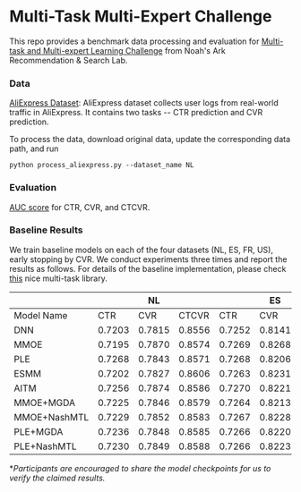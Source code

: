 # Multi-Task Multi-Expert Challenge

This repo provides a benchmark data processing and evaluation for [Multi-task and Multi-expert Learning Challenge](https://www.chaspark.net/#/questions/780114430883729408?sub=780117223107399680) from Noah's Ark Recommendation & Search Lab.

### Data
[AliExpress Dataset](https://tianchi.aliyun.com/dataset/dataDetail?dataId=74690): AliExpress dataset collects user logs from real-world traffic in AliExpress. It contains two tasks -- CTR prediction and CVR prediction.

To process the data, download original data, update the corresponding data path, and run
```
python process_aliexpress.py --dataset_name NL
```

### Evaluation
[AUC score](https://scikit-learn.org/stable/modules/generated/sklearn.metrics.roc_auc_score.html) for CTR, CVR, and CTCVR.


### Baseline Results
We train baseline models on each of the four datasets (NL, ES, FR, US), early stopping by CVR. We conduct experiments three times and report the results as follows. For details of the baseline implementation, please check [this](https://github.com/easezyc/Multitask-Recommendation-Library) nice multi-task library.
<table>
<thead>
  <tr>
    <th></th>
    <th colspan="3">NL</th>
    <th colspan="3">ES</th>
    <th colspan="3">FR</th>
    <th colspan="3">US</th>
  </tr>
</thead>
<tbody>
  <tr>
    <td>Model Name</td>
    <td>CTR</td>
    <td>CVR</td>
    <td>CTCVR</td>
    <td>CTR</td>
    <td>CVR</td>
    <td>CTCVR</td>
    <td>CTR</td>
    <td>CVR</td>
    <td>CTCVR</td>
    <td>CTR</td>
    <td>CVR</td>
    <td>CTCVR</td>
  </tr>
  <tr>
    <td>DNN</td>
    <td>0.7203 </td>
    <td>0.7815 </td>
    <td>0.8556 </td>
    <td>0.7252 </td>
    <td>0.8141 </td>
    <td>0.8832 </td>
    <td>0.7174 </td>
    <td>0.8071 </td>
    <td>0.8702 </td>
    <td>0.7058 </td>
    <td>0.8068 </td>
    <td>0.8637 </td>
  </tr>
  <tr>
    <td>MMOE</td>
    <td>0.7195 </td>
    <td>0.7870 </td>
    <td>0.8574 </td>
    <td>0.7269 </td>
    <td>0.8268 </td>
    <td>0.8899 </td>
    <td>0.7226 </td>
    <td>0.8144 </td>
    <td>0.8748 </td>
    <td>0.7053 </td>
    <td>0.8069 </td>
    <td>0.8639 </td>
  </tr>
  <tr>
    <td>PLE</td>
    <td>0.7268 </td>
    <td>0.7843 </td>
    <td>0.8571 </td>
    <td>0.7268 </td>
    <td>0.8206 </td>
    <td>0.8861 </td>
    <td>0.7252 </td>
    <td>0.8084 </td>
    <td>0.8679 </td>
    <td>0.7092 </td>
    <td>0.8175 </td>
    <td>0.8699 </td>
  </tr>
  <tr>
    <td>ESMM</td>
    <td>0.7202 </td>
    <td>0.7827 </td>
    <td>0.8606 </td>
    <td>0.7263 </td>
    <td>0.8231 </td>
    <td>0.8891 </td>
    <td>0.7222 </td>
    <td>0.8078 </td>
    <td>0.8684 </td>
    <td>0.7035 </td>
    <td>0.8179 </td>
    <td>0.8712 </td>
  </tr>
  <tr>
    <td>AITM</td>
    <td>0.7256 </td>
    <td>0.7874 </td>
    <td>0.8586 </td>
    <td>0.7270 </td>
    <td>0.8221 </td>
    <td>0.8829 </td>
    <td>0.7216 </td>
    <td>0.8127 </td>
    <td>0.8710 </td>
    <td>0.7019 </td>
    <td>0.8219 </td>
    <td>0.8655 </td>
  </tr>
  <tr>
    <td>MMOE+MGDA</td>
    <td>0.7225 </td>
    <td>0.7846 </td>
    <td>0.8579 </td>
    <td>0.7264 </td>
    <td>0.8213 </td>
    <td>0.8862 </td>
    <td>0.7218 </td>
    <td>0.8101 </td>
    <td>0.8705 </td>
    <td>0.7051 </td>
    <td>0.8142 </td>
    <td>0.8668 </td>
  </tr>
  <tr>
    <td>MMOE+NashMTL</td>
    <td>0.7229 </td>
    <td>0.7852 </td>
    <td>0.8583 </td>
    <td>0.7267 </td>
    <td>0.8228 </td>
    <td>0.8868 </td>
    <td>0.7227 </td>
    <td>0.8107 </td>
    <td>0.8705 </td>
    <td>0.7050 </td>
    <td>0.8157 </td>
    <td>0.8675 </td>
  </tr>
  <tr>
    <td>PLE+MGDA</td>
    <td>0.7236 </td>
    <td>0.7848 </td>
    <td>0.8585 </td>
    <td>0.7266 </td>
    <td>0.8220 </td>
    <td>0.8862 </td>
    <td>0.7227 </td>
    <td>0.8099 </td>
    <td>0.8697 </td>
    <td>0.7049 </td>
    <td>0.8174 </td>
    <td>0.8682 </td>
  </tr>
  <tr>
    <td>PLE+NashMTL</td>
    <td>0.7230 </td>
    <td>0.7849 </td>
    <td>0.8588 </td>
    <td>0.7266 </td>
    <td>0.8223 </td>
    <td>0.8863 </td>
    <td>0.7222 </td>
    <td>0.8102 </td>
    <td>0.8700 </td>
    <td>0.7041 </td>
    <td>0.8174 </td>
    <td>0.8678 </td>
  </tr>
</tbody>
</table>


*_Participants are encouraged to share the model checkpoints for us to verify the claimed results._
